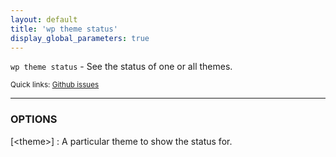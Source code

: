 ```yaml
---
layout: default
title: 'wp theme status'
display_global_parameters: true
---
```


`wp theme status` - See the status of one or all themes.

<small>Quick links: <a href="https://github.com/wp-cli/wp-cli/issues?q=is%3Aopen+label%3Acommand%3Atheme-status+sort%3Aupdated-desc">Github issues</a></small>

<hr />

### OPTIONS

[&lt;theme&gt;]
: A particular theme to show the status for.



